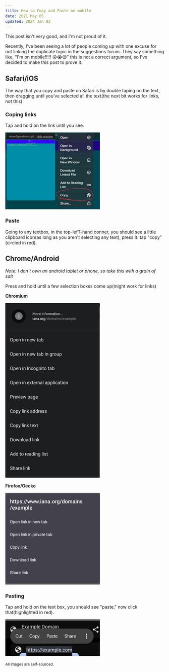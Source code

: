 ```yaml
---
title: How to Copy and Paste on mobile
date: 2021 May 05
updated: 2024 Jan 03
---
```


<div class="notice">This post isn't very good, and I'm not proud of it.</div>

Recently, I've been seeing a lot of people coming up with one excuse for not linking the duplicate topic in the suggestions forum. They say something like, <q>I'm on mobile!!!!! &#128534;&#128557;&#128555;</q> this is not a correct argument, so I've decided to make this post to prove it.

## Safari/iOS

The way that you copy and paste on Safari is by double taping on the text, then dragging until you've selected all the text(the next bit works for links, not this)

### Coping links

Tap and hold on the link until you see:

<img src="/blog-files/iOS_Copy.jpg" type="image/jpeg" alt="open, open in background, open in new window, download link file, add to reading list, *copy*, share" loading="lazy" width="300" height="242" />

### Paste
Going to any textbox, in the top-lefT-hand conner, you should see a little clipboard icon(as long as you aren't selecting any text), press it. tap "copy"(circled in red).

## Chrome/Android

*Note: I don't own an android tablet or phone, so take this with a grain of salt*

Press and hold until a few selection boxes come up(might work for links)

**Chromium**

<img src="/blog-files/Android_Chrome_Copy.png" type="image/png" loading="lazy" width="300" height="551" />

**Firefox/Gecko**

<img src="/blog-files/Android_Firefox_Copy.png" type="image/png" loading="lazy" width="300" height="289" />


### Pasting

Tap and hold on the text box, you should see "paste," now click that(highlighted in red).

<img src="/blog-files/Android_Paste.png" type="image/png" loading="lazy" width="300" height="115" />

<small>All images are self-sourced.</small>